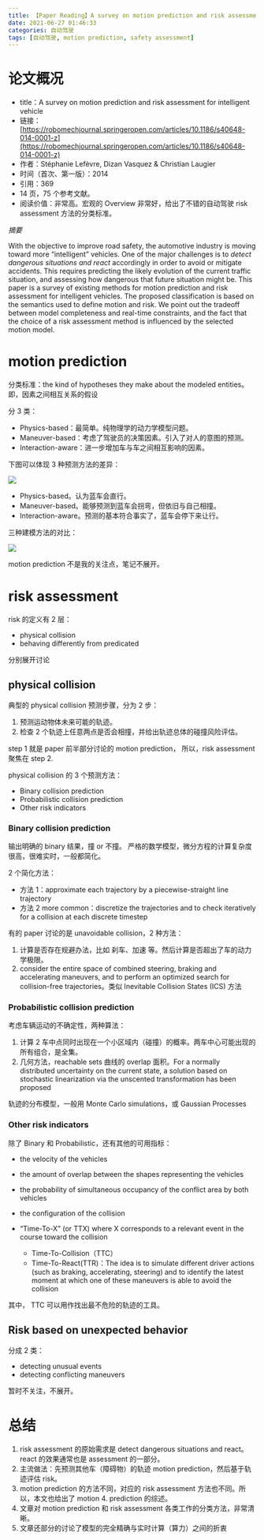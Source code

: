 ```yaml
---
title: 【Paper Reading】A survey on motion prediction and risk assessment for intelligent vehicle
date: 2021-06-27 01:46:33
categories: 自动驾驶
tags: [自动驾驶, motion prediction, safety assessment]
---
```


# 论文概况

- title：A survey on motion prediction and risk assessment for intelligent vehicle
- 链接：[https://robomechjournal.springeropen.com/articles/10.1186/s40648-014-0001-z](https://robomechjournal.springeropen.com/articles/10.1186/s40648-014-0001-z)
- 作者：Stéphanie Lefèvre, Dizan Vasquez & Christian Laugier
- 时间（首次、第一版）：2014
- 引用：369
- 14 页，75 个参考文献。
- 阅读价值：非常高。宏观的 Overview 非常好，给出了不错的自动驾驶 risk assessment 方法的分类标准。

*摘要*

With the objective to improve road safety, the automotive industry is moving toward more “intelligent” vehicles. One of the major challenges is to *detect dangerous situations and react* accordingly in order to avoid or mitigate accidents. This requires predicting the likely evolution of the current traffic situation, and assessing how dangerous that future situation might be. This paper is a survey of existing methods for motion prediction and risk assessment for intelligent vehicles. The proposed classification is based on the semantics used to define motion and risk. We point out the tradeoff between model completeness and real-time constraints, and the fact that the choice of a risk assessment method is influenced by the selected motion model.


# motion prediction

分类标准：the kind of hypotheses they make about the modeled entities。即，因素之间相互关系的假设

分 3 类：

- Physics-based：最简单。纯物理学的动力学模型问题。
- Maneuver-based：考虑了驾驶员的决策因素。引入了对人的意图的预测。
- Interaction-aware：进一步增加车与车之间相互影响的因素。

下图可以体现 3 种预测方法的差异：

![](https://images.jackon.me/self-driving-motion-prediction-types.png)

- Physics-based。认为蓝车会直行。
- Maneuver-based。能够预测到蓝车会拐弯，但依旧与自己相撞。
- Interaction-aware。预测的基本符合事实了，蓝车会停下来让行。

三种建模方法的对比：

![](https://images.jackon.me/self-driving-motion-predictin-methods-overview.png)

motion prediction 不是我的关注点，笔记不展开。

# risk assessment

risk 的定义有 2 层：

* physical collision
* behaving differently from predicated

分别展开讨论

## physical collision

典型的 physical collision 预测步骤，分为 2 步：

1. 预测运动物体未来可能的轨迹。
2. 检查 2 个轨迹上任意两点是否会相撞，并给出轨迹总体的碰撞风险评估。

step 1 就是 paper 前半部分讨论的 motion prediction，
所以，risk assessment 聚焦在 step 2.

physical collision 的 3 个预测方法：

* Binary collision prediction
* Probabilistic collision prediction
* Other risk indicators

### Binary collision prediction

输出明确的 binary 结果，撞 or 不撞。 严格的数学模型，微分方程的计算复杂度很高，很难实时，一般都简化。

2 个简化方法：

* 方法 1：approximate each trajectory by a piecewise-straight line trajectory
* 方法 2 more common：discretize the trajectories and to check iteratively for a collision at each discrete timestep

有的 paper 讨论的是 unavoidable collision，2 种方法：

1. 计算是否存在规避办法，比如 刹车、加速 等。然后计算是否超出了车的动力学极限。
2. consider the entire space of combined steering, braking and accelerating maneuvers, and to perform an optimized search for collision-free trajectories。类似 Inevitable Collision States (ICS) 方法

### Probabilistic collision prediction

考虑车辆运动的不确定性，两种算法：

1. 计算 2 车中点同时出现在一个小区域内（碰撞）的概率。两车中心可能出现的所有组合，是全集。
2. 几何方法，reachable sets 曲线的 overlap 面积。For a normally distributed uncertainty on the current state, a solution based on stochastic linearization via the unscented transformation has been proposed

轨迹的分布模型，一般用 Monte Carlo simulations，或 Gaussian Processes

### Other risk indicators

除了 Binary 和 Probabilistic，还有其他的可用指标：

* the velocity of the vehicles
* the amount of overlap between the shapes representing the vehicles
* the probability of simultaneous occupancy of the conflict area by both vehicles
* the configuration of the collision
* “Time-To-X” (or TTX) where X corresponds to a relevant event in the course toward the collision

    * Time-To-Collision（TTC）
    * Time-To-React(TTR)：The idea is to simulate different driver actions (such as braking, accelerating, steering) and to identify the latest moment at which one of these maneuvers is able to avoid the collision

其中， TTC 可以用作找出最不危险的轨迹的工具。


## Risk based on unexpected behavior

分成 2 类：

* detecting unusual events
* detecting conflicting maneuvers

暂时不关注，不展开。


# 总结

1. risk assessment 的原始需求是 detect dangerous situations and react。react 的效果通常也是 assessment 的一部分。
2. 主流做法：先预测其他车（障碍物）的轨迹 motion prediction，然后基于轨迹评估 risk。
3. motion prediction 的方法不同，对应的 risk assessment 方法也不同。所以，本文也给出了 motion 4. prediction 的综述。
4. 文章对 motion prediction 和 risk assessment 各类工作的分类方法，非常清晰。
5. 文章还部分的讨论了模型的完全精确与实时计算（算力）之间的折衷
